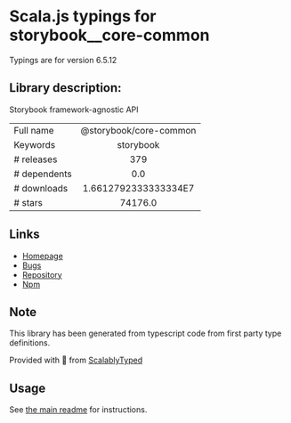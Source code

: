 
# Scala.js typings for storybook__core-common

Typings are for version 6.5.12

## Library description:
Storybook framework-agnostic API

|                    |                 |
| ------------------ | :-------------: |
| Full name          | @storybook/core-common |
| Keywords           | storybook |
| # releases         | 379 |
| # dependents       | 0.0 |
| # downloads        | 1.6612792333333334E7 |
| # stars            | 74176.0 |

## Links
- [Homepage](https://github.com/storybookjs/storybook/tree/main/lib/core)
- [Bugs](https://github.com/storybookjs/storybook/issues)
- [Repository](https://github.com/storybookjs/storybook)
- [Npm](https://www.npmjs.com/package/%40storybook%2Fcore-common)
    


## Note
This library has been generated from typescript code from first party type definitions.

Provided with :purple_heart: from [ScalablyTyped](https://github.com/oyvindberg/ScalablyTyped)

## Usage
See [the main readme](../../readme.md) for instructions.


